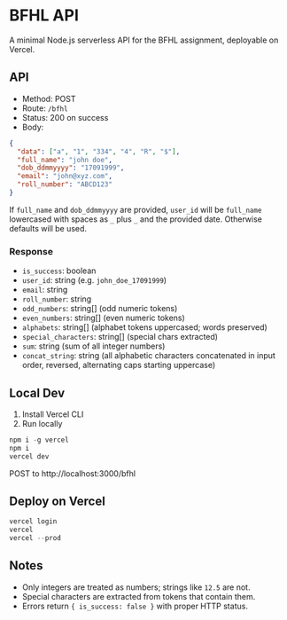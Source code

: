 # BFHL API

A minimal Node.js serverless API for the BFHL assignment, deployable on Vercel.

## API

- Method: POST
- Route: `/bfhl`
- Status: 200 on success
- Body:
```json
{
  "data": ["a", "1", "334", "4", "R", "$"],
  "full_name": "john doe",
  "dob_ddmmyyyy": "17091999",
  "email": "john@xyz.com",
  "roll_number": "ABCD123"
}
```

If `full_name` and `dob_ddmmyyyy` are provided, `user_id` will be `full_name` lowercased with spaces as `_` plus `_` and the provided date. Otherwise defaults will be used.

### Response
- `is_success`: boolean
- `user_id`: string (e.g. `john_doe_17091999`)
- `email`: string
- `roll_number`: string
- `odd_numbers`: string[] (odd numeric tokens)
- `even_numbers`: string[] (even numeric tokens)
- `alphabets`: string[] (alphabet tokens uppercased; words preserved)
- `special_characters`: string[] (special chars extracted)
- `sum`: string (sum of all integer numbers)
- `concat_string`: string (all alphabetic characters concatenated in input order, reversed, alternating caps starting uppercase)

## Local Dev

1. Install Vercel CLI
2. Run locally

```powershell
npm i -g vercel
npm i
vercel dev
```

POST to http://localhost:3000/bfhl

## Deploy on Vercel

```powershell
vercel login
vercel
vercel --prod
```

## Notes
- Only integers are treated as numbers; strings like `12.5` are not.
- Special characters are extracted from tokens that contain them.
- Errors return `{ is_success: false }` with proper HTTP status.

